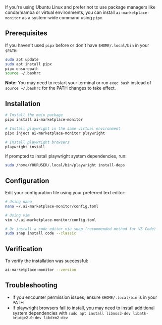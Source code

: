 If you're using Ubuntu Linux and prefer not to use package managers like conda/mamba or virtual environments, you can install `ai-marketplace-monitor` as a system-wide command using `pipx`.

## Prerequisites

If you haven't used `pipx` before or don't have `$HOME/.local/bin` in your `$PATH`:

```bash
sudo apt update
sudo apt install pipx
pipx ensurepath
source ~/.bashrc
```

**Note:** You may need to restart your terminal or run `exec bash` instead of `source ~/.bashrc` for the PATH changes to take effect.

## Installation

```bash
# Install the main package
pipx install ai-marketplace-monitor

# Install playwright in the same virtual environment
pipx inject ai-marketplace-monitor playwright

# Install playwright browsers
playwright install
```

If prompted to install playwright system dependencies, run:

```bash
sudo /home/YOURUSER/.local/bin/playwright install-deps
```

## Configuration

Edit your configuration file using your preferred text editor:

```bash
# Using nano
nano ~/.ai-marketplace-monitor/config.toml

# Using vim
vim ~/.ai-marketplace-monitor/config.toml

# Or install a code editor via snap (recommended method for VS Code)
sudo snap install code --classic
```

## Verification

To verify the installation was successful:

```bash
ai-marketplace-monitor --version
```

## Troubleshooting

- If you encounter permission issues, ensure `$HOME/.local/bin` is in your PATH
- If playwright browsers fail to install, you may need to install additional system dependencies with `sudo apt install libnss3-dev libatk-bridge2.0-dev libdrm2-dev`
